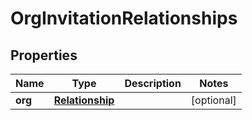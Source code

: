

# OrgInvitationRelationships


## Properties

| Name | Type | Description | Notes |
|------------ | ------------- | ------------- | -------------|
|**org** | [**Relationship**](Relationship.md) |  |  [optional] |



